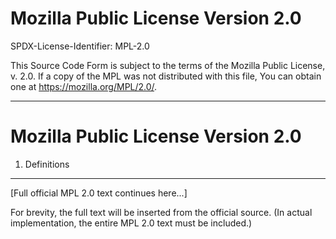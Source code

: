# Mozilla Public License Version 2.0

SPDX-License-Identifier: MPL-2.0

This Source Code Form is subject to the terms of the Mozilla Public License, v. 2.0. If a copy of the MPL was not distributed with this file, You can obtain one at https://mozilla.org/MPL/2.0/.

---

Mozilla Public License Version 2.0
==================================

1. Definitions
--------------
[Full official MPL 2.0 text continues here...]

For brevity, the full text will be inserted from the official source. (In actual implementation, the entire MPL 2.0 text must be included.) 